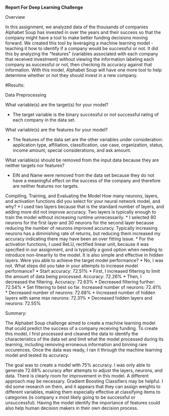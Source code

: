 **Report For Deep Learning Challenge**

Overview

In this assignment, we analyzed data of the thousands of companies Alphabet Soup has invested in over the years and their success so that the company might have a tool to make better funding decisions moving forward. We created this tool by leveraging a machine learning model - teaching it how to identify if a company would be successful or not. It did this by analyzing the "features" (variables associated with each company that received investment) without viewing the information labeling each company as successful or not, then checking its accuracy against that information. With this model, Alphabet Soup will have one more tool to help determine whether or not they should invest in a new company.
 
#Results:

Data Preprocessing
    
   What variable(s) are the target(s) for your model?
        
   * The target variable is the binary successful or not successful rating of each company in the data set.
   
   What variable(s) are the features for your model?
   * The features of the data set are the other variables under consideration: application type, affiliation, classification, use case, organization, status, income amount, special considerations, and ask amount.
   
   What variable(s) should be removed from the input data because they are neither targets nor features?
   * EIN and Name were removed from the data set because they do not have a meaningful effect on the success of the company and therefore are neither features nor targets. 

Compiling, Training, and Evaluating the Model
    How many neurons, layers, and activation functions did you select for your neural network model, and why?
        * I used two layers because that is the standard number of layers, and adding more did not improve accuracy. Two layers is typically enough to train the model without increasing runtime unnecessarily.
        * I selected 80 neurons for the first layer and 30 neurons for the second layer because reducing the number of neurons improved accuracy. Typically increasing neurons has a diminishing rate of returns, but reducing them increased my accuracy indicating there may have been an over fitting issue.
        * For the activation functions, I used ReLU, rectified linear unit, because it was specified in our assignment, and is typically a good option when needing to introduce non-linearity to the model. It is also simple and effective in hidden layers.
    Were you able to achieve the target model performance?
        * No, I was not.
    What steps did you take in your attempts to increase model performance?
        * Start accuracy: 72.51%
        * First, I increased filtering to limit the amount of data being processed. Accuracy: 72.26%
        * Then, I decreased the filtering. Accuracy: 72.63%
        * Decreased filtering further: 72.54%
        * Set filtering to best so far. Increased number of neurons: 72.41%
        * Decreased number of neurons: 72.68%
        * Increased number of hidden layers with same max neurons: 72.31%
        * Decreased hidden layers and neurons: 72.55%


Summary:

The Alphabet Soup challenge aimed to create a machine learning model that oculd predict the success of a company receiving funding. To create this model, I first processed and cleaned the data to identify the characteristics of the data set and limit what the model processed during its learning, including removing erroneous information and binning rare occurences. Once the data was ready, I ran it through the machine learning model and tested its accuracy.

The goal was to create a model with 75% accuracy. I was only able to generate 72.68% accuracy after attempts to adjust the layers, neurons, and data. There is clearly room for improvement in this model. A different approach may be necessary. Gradient Boosting Classifiers may be helpful. I did some research on them, and it appears that they can assign weights to different variables, making them especially effective at classifying items to categories (is company x most likely going to be successful or unsuccessful). Having the model identify the importance of features could also help human decision makers in their own decision process.
